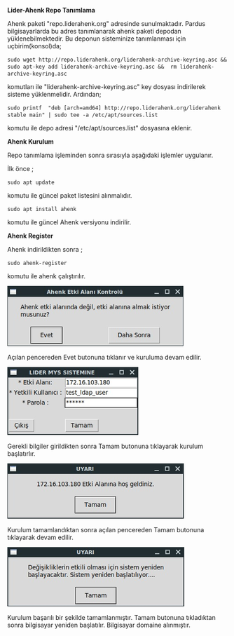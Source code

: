 **Lider-Ahenk Repo Tanımlama**

Ahenk paketi "repo.liderahenk.org" adresinde sunulmaktadır. Pardus bilgisayarlarda bu adres tanımlanarak ahenk paketi 
depodan yüklenebilmektedir. Bu deponun sisteminize tanımlanması için uçbirim(konsol)da;

    sudo wget http://repo.liderahenk.org/liderahenk-archive-keyring.asc && sudo apt-key add liderahenk-archive-keyring.asc &&  rm liderahenk-archive-keyring.asc
    
komutları ile "liderahenk-archive-keyring.asc" key dosyası indirilerek sisteme yüklenmelidir. Ardından;

    sudo printf  "deb [arch=amd64] http://repo.liderahenk.org/liderahenk stable main" | sudo tee -a /etc/apt/sources.list
    
komutu ile depo adresi "/etc/apt/sources.list" dosyasına eklenir.

**Ahenk Kurulum**

Repo tanımlama işleminden sonra sırasıyla aşağıdaki işlemler uygulanır.

İlk önce ;

    sudo apt update
    
komutu ile güncel paket listesini alınmalıdır.

    sudo apt install ahenk
    
komutu ile güncel Ahenk versiyonu indirilir.    

**Ahenk Register**

Ahenk indirildikten sonra ;
    
    sudo ahenk-register

komutu ile ahenk çalıştırılır.

![Ahenkregister](./images/ahenkregister.jpeg)

Açılan pencereden Evet butonuna tıklanır ve kuruluma devam edilir.

![Ahenkregister](./images/ahenkregisterinfo.jpeg)

Gerekli bilgiler girildikten sonra Tamam butonuna tıklayarak kurulum başlatırlır.

![Ahenkregister](./images/hosgeldiniz.jpeg)

Kurulum tamamlandıktan sonra açılan pencereden Tamam butonuna tıklayarak devam edilir.

![Ahenkregister](./images/restart.jpeg)

Kurulum başarılı bir şekilde tamamlanmıştır. Tamam butonuna tıkladıktan sonra bilgisayar yeniden başlatılır.
Bilgisayar domaine alınmıştır.